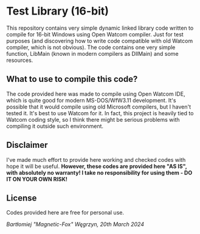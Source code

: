 # Test Library (16-bit)

This repository contains very simple dynamic linked library code written to compile for 16-bit Windows using Open Watcom compiler. Just for test purposes (and discovering how to write code compatible with old Watcom compiler, which is not obvious).
The code contains one very simple function, LibMain (known in modern compilers as DllMain) and some resources.

## What to use to compile this code?

The code provided here was made to compile using Open Watcom IDE, which is quite good for modern MS-DOS/WfW3.11 development.
It's possible that it would compile using old Microsoft compilers, but I haven't tested it. It's best to use Watcom for it.
In fact, this project is heavily tied to Watcom coding style, so I think there might be serious problems with compiling it outside such environment.

## Disclaimer

I've made much effort to provide here working and checked codes with hope it will be useful.
**However, these codes are provided here "AS IS", with absolutely no warranty! I take no responsibility for using them - DO IT ON YOUR OWN RISK!**

## License

Codes provided here are free for personal use.

*Bartłomiej "Magnetic-Fox" Węgrzyn,
20th March 2024*